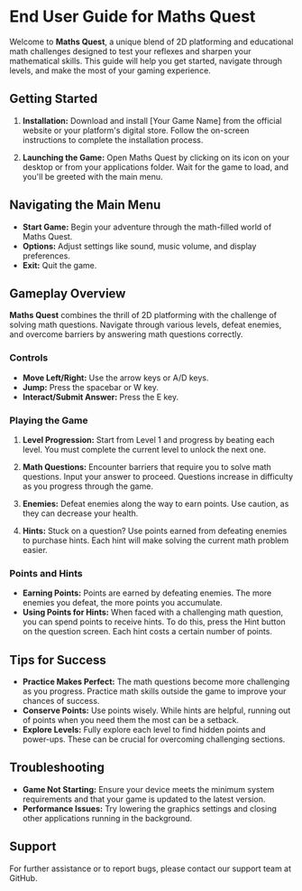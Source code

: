 End User Guide for **Maths Quest**
===================================

Welcome to **Maths Quest**, a unique blend of 2D platforming and educational math challenges designed to test your reflexes and sharpen your mathematical skills. This guide will help you get started, navigate through levels, and make the most of your gaming experience.

Getting Started
---------------

1.  **Installation:** Download and install [Your Game Name] from the official website or your platform's digital store. Follow the on-screen instructions to complete the installation process.

2.  **Launching the Game:** Open Maths Quest by clicking on its icon on your desktop or from your applications folder. Wait for the game to load, and you'll be greeted with the main menu.

Navigating the Main Menu
------------------------

-   **Start Game:** Begin your adventure through the math-filled world of Maths Quest.
-   **Options:** Adjust settings like sound, music volume, and display preferences.
-   **Exit:** Quit the game.

Gameplay Overview
-----------------

**Maths Quest** combines the thrill of 2D platforming with the challenge of solving math questions. Navigate through various levels, defeat enemies, and overcome barriers by answering math questions correctly.

### Controls

-   **Move Left/Right:** Use the arrow keys or A/D keys.
-   **Jump:** Press the spacebar or W key.
-   **Interact/Submit Answer:** Press the E key.

### Playing the Game

1.  **Level Progression:** Start from Level 1 and progress by beating each level. You must complete the current level to unlock the next one.

2.  **Math Questions:** Encounter barriers that require you to solve math questions. Input your answer to proceed. Questions increase in difficulty as you progress through the game.

3.  **Enemies:** Defeat enemies along the way to earn points. Use caution, as they can decrease your health.

4.  **Hints:** Stuck on a question? Use points earned from defeating enemies to purchase hints. Each hint will make solving the current math problem easier.

### Points and Hints

-   **Earning Points:** Points are earned by defeating enemies. The more enemies you defeat, the more points you accumulate.
-   **Using Points for Hints:** When faced with a challenging math question, you can spend points to receive hints. To do this, press the Hint button on the question screen. Each hint costs a certain number of points.

Tips for Success
----------------

-   **Practice Makes Perfect:** The math questions become more challenging as you progress. Practice math skills outside the game to improve your chances of success.
-   **Conserve Points:** Use points wisely. While hints are helpful, running out of points when you need them the most can be a setback.
-   **Explore Levels:** Fully explore each level to find hidden points and power-ups. These can be crucial for overcoming challenging sections.

Troubleshooting
---------------

-   **Game Not Starting:** Ensure your device meets the minimum system requirements and that your game is updated to the latest version.
-   **Performance Issues:** Try lowering the graphics settings and closing other applications running in the background.

Support
-------

For further assistance or to report bugs, please contact our support team at GitHub.